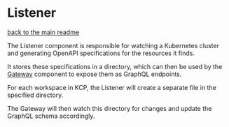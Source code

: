# Listener

[back to the main readme](../README.md)

The Listener component is responsible for watching a Kubernetes cluster and generating OpenAPI specifications for the resources it finds. 

It stores these specifications in a directory, which can then be used by the [Gateway](./gateway.md) component to expose them as GraphQL endpoints.

For each workspace in KCP, the Listener will create a separate file in the specified directory. 

The Gateway will then watch this directory for changes and update the GraphQL schema accordingly.

